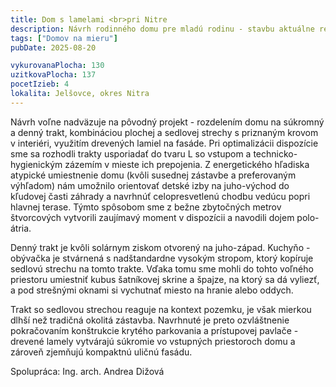 ```yaml
---
title: Dom s lamelami <br>pri Nitre
description: Návrh rodinného domu pre mladú rodinu - stavbu aktuálne realizujú čiastočne svojpomocne. Klienti nás oslovili s hotovým projektom pre stavebné povolenie, ktorý ale výrazne nespĺňal požiadavky na rozpočet a nezohľadňoval energetiku v návrhu stavebných konštrukcií. Po analýze sme sa dohodli, že sa spoločne vrátime o krok späť a nanovo sme zadefinovali materiály aj architektúru domu. Po optimalizácii dispozície a pretvorení kľúčových prvkov návrhu do jednoduchšej podoby sme veľkosť domu zo 170 m<sup>2</sup> vykurovanej podlahovej plochy zmenšili na 130 m<sup>2</sup> a napriek rozpočtovým limitom vytvorili zaujímavé bývanie s vlastnou identitou.
tags: ["Domov na mieru"]
pubDate: 2025-08-20

vykurovanaPlocha: 130
uzitkovaPlocha: 137
pocetIzieb: 4
lokalita: Jelšovce, okres Nitra
---
```



Návrh voľne nadväzuje na pôvodný projekt - rozdelením domu na súkromný a denný trakt, kombináciou plochej a sedlovej strechy s priznaným krovom v interiéri, využitím drevených lamiel na fasáde. Pri optimalizácii dispozície sme sa rozhodli trakty usporiadať do tvaru L so vstupom a technicko-hygienickým zázemím v mieste ich prepojenia. Z energetického hľadiska atypické umiestnenie domu (kvôli susednej zástavbe a preferovaným výhľadom) nám umožnilo orientovať detské izby na juho-východ do kľudovej časti záhrady a navrhnúť celopresvetlenú chodbu vedúcu popri hlavnej terase. Týmto spôsobom sme z bežne zbytočných metrov štvorcových vytvorili zaujímavý moment v dispozícii a navodili dojem polo-átria.

Denný trakt je kvôli solárnym ziskom otvorený na juho-západ. Kuchyňo - obývačka je stvárnená s nadštandardne vysokým stropom, ktorý kopíruje sedlovú strechu na tomto trakte. Vďaka tomu sme mohli do tohto voľného priestoru umiestniť kubus šatníkovej skrine a špajze, na ktorý sa dá vyliezť, a pod strešnými oknami si vychutnať miesto na hranie alebo oddych.

Trakt so sedlovou strechou reaguje na kontext pozemku, je však mierkou dlhší než tradičná okolitá zástavba. Navrhnuté je preto ozvláštnenie pokračovaním konštrukcie krytého parkovania a prístupovej pavlače - drevené lamely vytvárajú súkromie vo vstupných priestoroch domu a zároveň zjemňujú kompaktnú uličnú fasádu.

Spolupráca: Ing. arch. Andrea Dižová

